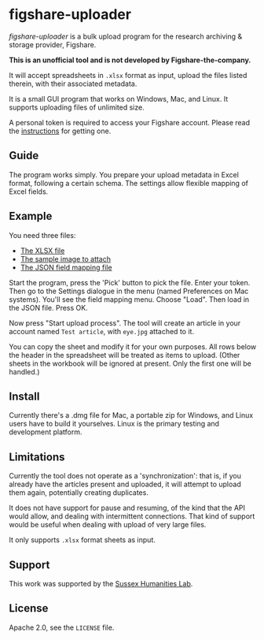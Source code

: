# figshare-uploader

_figshare-uploader_ is a bulk upload program for the research archiving &
storage provider, Figshare.

**This is an unofficial tool and is not developed by Figshare-the-company.**

It will accept spreadsheets in `.xlsx` format as input, upload the files listed
therein, with their associated metadata.

It is a small GUI program that works on Windows, Mac, and Linux.  It supports
uploading files of unlimited size.

A personal token is required to access your Figshare account.  Please read the
[instructions](doc/creating_personal_token.md) for getting one.

## Guide

The program works simply.  You prepare your upload metadata in Excel format,
following a certain schema.  The settings allow flexible mapping of Excel
fields.

## Example

You need three files:

* [The XLSX file](resources/basic_schema_for_non_institutional_account_upload.xlsx?raw=true)
* [The sample image to attach](resources/eye.jpg?raw=true)
* [The JSON field mapping file](resources/basic_schema_for_non_institutional_account.json?raw=true)

Start the program, press the 'Pick' button to pick the file.  Enter your token.
Then go to the Settings dialogue in the menu (named Preferences on Mac systems).
You'll see the field mapping menu.  Choose "Load".  Then load in the JSON file.
Press OK.

Now press "Start upload process".  The tool will create an article in your
account named `Test article`, with `eye.jpg` attached to it.

You can copy the sheet and modify it for your own purposes.  All rows below the
header in the spreadsheet will be treated as items to upload.  (Other sheets in
the workbook will be ignored at present.  Only the first one will be handled.)

## Install

Currently there's a .dmg file for Mac, a portable zip for Windows, and Linux
users have to build it yourselves.  Linux is the primary testing and development
platform.

## Limitations

Currently the tool does not operate as a 'synchronization': that is, if you
already have the articles present and uploaded, it will attempt to upload them
again, potentially creating duplicates.

It does not have support for pause and resuming, of the kind that the API would
allow, and dealing with intermittent connections.  That kind of support would
be useful when dealing with upload of very large files.

It only supports `.xlsx` format sheets as input.

## Support

This work was supported by the [Sussex Humanities Lab](http://www.sussex.ac.uk/shl).

## License

Apache 2.0, see the `LICENSE` file.
